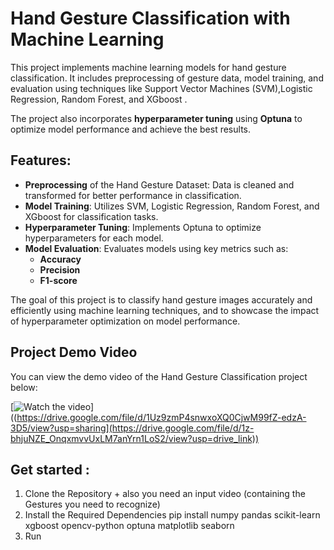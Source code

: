 # Hand Gesture Classification with Machine Learning

This project implements machine learning models for hand gesture classification. It includes preprocessing of gesture data, model training, and evaluation using techniques like Support Vector Machines (SVM),Logistic Regression, Random Forest, and XGboost .

The project also incorporates **hyperparameter tuning** using **Optuna** to optimize model performance and achieve the best results.

## Features:
- **Preprocessing** of the Hand Gesture Dataset: Data is cleaned and transformed for better performance in classification.
- **Model Training**: Utilizes SVM, Logistic Regression, Random Forest, and XGboost for classification tasks.
- **Hyperparameter Tuning**: Implements Optuna to optimize hyperparameters for each model.
- **Model Evaluation**: Evaluates models using key metrics such as:
  - **Accuracy**
  - **Precision**
  - **F1-score**

The goal of this project is to classify hand gesture images accurately and efficiently using machine learning techniques, and to showcase the impact of hyperparameter optimization on model performance.

## Project Demo Video

You can view the demo video of the Hand Gesture Classification project below:

[![Watch the video](https://yourdomain.com/thumbnail.jpg)]((https://drive.google.com/file/d/1Uz9zmP4snwxoXQ0CjwM99fZ-edzA-3D5/view?usp=sharing](https://drive.google.com/file/d/1z-bhjuNZE_OnqxmvvUxLM7anYrn1LoS2/view?usp=drive_link))

## Get started :
1. Clone the Repository + also you need an input video (containing the Gestures you need to recognize)
2. Install the Required Dependencies
pip install numpy pandas scikit-learn xgboost opencv-python optuna matplotlib seaborn
3. Run
